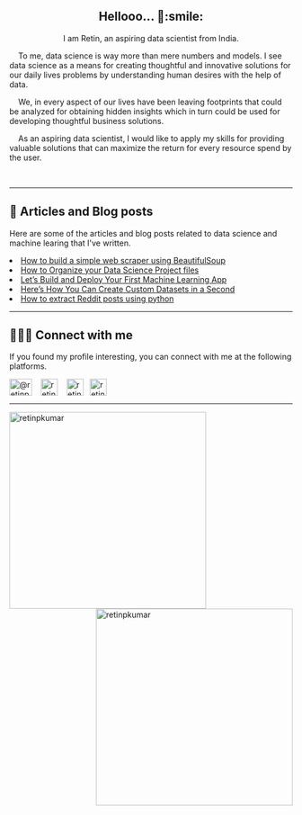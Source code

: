 <h2 align="center">Hellooo... 👋:smile:</h2> <p align="center"> 

<p align="center">I am Retin, an aspiring data scientist from India. </p>
    <p>&nbsp;&nbsp;&nbsp;&nbsp;To me, data science is way more than mere numbers and models. I see data science as a means for creating thoughtful and innovative solutions for our daily lives problems by understanding human desires with the help of data. </p>
    <p>&nbsp;&nbsp;&nbsp;&nbsp;We, in every aspect of our lives have been leaving footprints that could be analyzed for obtaining hidden insights which in turn could be used for developing thoughtful business solutions. </p>
    <p>&nbsp;&nbsp;&nbsp;&nbsp;As an aspiring data scientist, I would like to apply my skills for providing valuable solutions that can maximize the return for every resource spend by the user.</p> 
<br>
    
<hr>

<div>
  <h2> 📄 Articles and Blog posts </h2>
    <p> Here are some of the articles and blog posts related to data science and machine learing that I've written. </p>
  <li><a href="https://medium.com/geekculture/how-to-build-a-simple-web-scraper-using-beautifulsoup-2f2f0f97dc47">How to build a simple web scraper using BeautifulSoup</a></li>
  <li><a href="https://retinpkumar.medium.com/how-to-organize-a-data-science-project-directory-aa4d7c9f6156"> How to Organize your Data Science Project files</a></li>
  <li><a href="https://retinpkumar.medium.com/lets-build-and-deploy-your-first-machine-learning-app-fa350ec6b5cf"> Let’s Build and Deploy Your First Machine Learning App </a></li>
  <li><a href="https://retinpkumar.medium.com/create-custom-datasets-within-seconds-53abf103bf8b"> Here’s How You Can Create Custom Datasets in a Second </a></li>
    <li><a href="https://retinpkumar.medium.com/how-to-extract-reddit-posts-for-an-nlp-project-56d121b260b4">How to extract Reddit posts using python</a></li>
    
</div>
<hr>

<div>
    <h2> 🧑‍🤝‍🧑 Connect with me</h2>
    <p> If you found my profile interesting, you can connect with me at the following platforms. </p>
  <p>
<a href="https://medium.com/@retinpkumar" target="blank"><img align="center" src="https://raw.githubusercontent.com/rahuldkjain/github-profile-readme-generator/master/src/images/icons/Social/medium.svg" alt="@retinpkumar" height="30" width="40" /></a>&nbsp;&nbsp;&nbsp; <a href="https://linkedin.com/in/retinpkumar" target="blank"><img align="center" src="https://raw.githubusercontent.com/rahuldkjain/github-profile-readme-generator/master/src/images/icons/Social/linked-in-alt.svg" alt="retinpkumar" height="30" width="30" /></a> &nbsp;&nbsp; <a href="https://kaggle.com/retinpkumar" target="blank"><img align="center" src="https://raw.githubusercontent.com/rahuldkjain/github-profile-readme-generator/master/src/images/icons/Social/kaggle.svg" alt="retinpkumar" height="30" width="30" /></a> &nbsp;&nbsp;<a href="https://twitter.com/retinpkumar" target="blank"><img align="center" src="https://raw.githubusercontent.com/rahuldkjain/github-profile-readme-generator/master/src/images/icons/Social/twitter.svg" alt="retinpkumar" height="30" width="30" /></a>
  </p>
</div>

<hr>

<div>
  <img align="left" src="https://github-readme-streak-stats.herokuapp.com/?user=retinpkumar&" alt="retinpkumar" / width="350">
  <img align="right" src="https://github-readme-stats.vercel.app/api?username=retinpkumar&show_icons=true&locale=en" alt="retinpkumar" / width="350" >
</div>

<!--
<div>
  <h2> Kaggle Profile </h2>
  
![competition](https://road-to-kaggle-grandmaster.vercel.app/api/badges/retinpkumar/competition/light)
![dataset](https://road-to-kaggle-grandmaster.vercel.app/api/badges/retinpkumar/dataset/light)
![notebook](https://road-to-kaggle-grandmaster.vercel.app/api/badges/retinpkumar/notebook/light)
![discussion](https://road-to-kaggle-grandmaster.vercel.app/api/badges/retinpkumar/discussion/light)
</div>

-->
